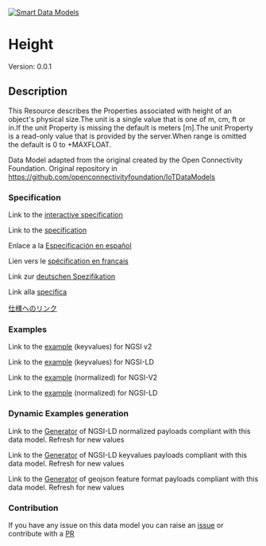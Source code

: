 [![Smart Data Models](https://smartdatamodels.org/wp-content/uploads/2022/01/SmartDataModels_logo.png "Logo")](https://smartdatamodels.org)
# Height
Version: 0.0.1

## Description 

This Resource describes the Properties associated with height of an object's physical size.The unit is a single value that is one of m, cm, ft or in.If the unit Property is missing the default is meters [m].The unit Property is a read-only value that is provided by the server.When range is omitted the default is 0 to +MAXFLOAT.

Data Model adapted from the original created by the Open Connectivity Foundation. Original repository in https://github.com/openconnectivityfoundation/IoTDataModels
### Specification

Link to the [interactive specification](https://swagger.lab.fiware.org/?url=https://smart-data-models.github.io/dataModel.OCF/Height/swagger.yaml)

Link to the [specification](https://github.com/smart-data-models/dataModel.OCF/blob/master/Height/doc/spec.md)

Enlace a la [Especificación en español](https://github.com/smart-data-models/dataModel.OCF/blob/master/Height/doc/spec_ES.md)

Lien vers le [spécification en français](https://github.com/smart-data-models/dataModel.OCF/blob/master/Height/doc/spec_FR.md)

Link zur [deutschen Spezifikation](https://github.com/smart-data-models/dataModel.OCF/blob/master/Height/doc/spec_DE.md)

Link alla [specifica](https://github.com/smart-data-models/dataModel.OCF/blob/master/Height/doc/spec_IT.md)

[仕様へのリンク](https://github.com/smart-data-models/dataModel.OCF/blob/master/Height/doc/spec_JA.md)
### Examples

Link to the [example](https://smart-data-models.github.io/dataModel.OCF/Height/examples/example.json) (keyvalues) for NGSI v2

Link to the [example](https://smart-data-models.github.io/dataModel.OCF/Height/examples/example.jsonld) (keyvalues) for NGSI-LD

Link to the [example](https://smart-data-models.github.io/dataModel.OCF/Height/examples/example-normalized.json) (normalized) for NGSI-V2

Link to the [example](https://smart-data-models.github.io/dataModel.OCF/Height/examples/example-normalized.jsonld) (normalized) for NGSI-LD
### Dynamic Examples generation

Link to the [Generator](https://smartdatamodels.org/extra/ngsi-ld_generator.php?schemaUrl=https://raw.githubusercontent.com/smart-data-models/dataModel.OCF/master/Height/schema.json&email=info@smartdatamodels.org) of NGSI-LD normalized payloads compliant with this data model. Refresh for new values

Link to the [Generator](https://smartdatamodels.org/extra/ngsi-ld_generator_keyvalues.php?schemaUrl=https://raw.githubusercontent.com/smart-data-models/dataModel.OCF/master/Height/schema.json&email=info@smartdatamodels.org) of NGSI-LD keyvalues payloads compliant with this data model. Refresh for new values

Link to the [Generator](https://smartdatamodels.org/extra/geojson_features_generator.php?schemaUrl=https://raw.githubusercontent.com/smart-data-models/dataModel.OCF/master/Height/schema.json&email=info@smartdatamodels.org) of geojson feature format payloads compliant with this data model. Refresh for new values
### Contribution

 If you have any issue on this data model you can raise an [issue](https://github.com/smart-data-models/dataModel.OCF/issues)  or contribute with a [PR](https://github.com/smart-data-models/dataModel.OCF/pulls)